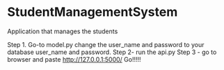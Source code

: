 # StudentManagementSystem
Application that manages the students


Step 1. Go-to model.py change the user_name and password to your database user_name and password.
Step 2- run the api.py 
Step 3 - go to browser and paste http://127.0.0.1:5000/
Go!!!!!
